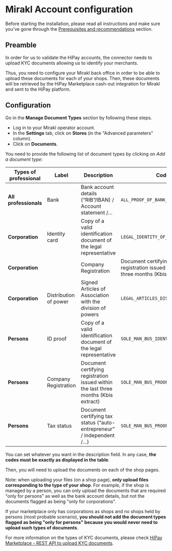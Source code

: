 # Mirakl Account configuration

Before starting the installation, please read all instructions and make sure you've gone through the [Prerequisites and recommendations](https://developer.hipay.com/doc/hipay-marketplace-cashout-mirakl-integration/#prerequisites-and-recommendations) section.
 
## Preamble

In order for us to validate the HiPay accounts, the connector needs to upload KYC documents allowing us to identify your merchants.

Thus, you need to configure your Mirakl back office in order to be able to upload these documents for each of your shops. Then, these documents will be retrieved by the HiPay Marketplace cash-out integration for Mirakl and sent to the HiPay platform.

## Configuration

Go in the **Manage Document Types** section by following these steps.

- Log in to your Mirakl operator account.
- In the **Settings** tab, click on **Stores** (in the "Advanced parameters" column).
- Click on **Documents**.

You need to provide the following list of document types by clicking on *Add a document type*:

| Types of professional | Label | Description | Code | 
|-------|-------|-------|------|
| **All professionals** | Bank | Bank account details (“RIB”/IBAN) / Account statement /… | `ALL_PROOF_OF_BANK_ACCOUNT` |
| **Corporation** | Identity card | Copy of a valid identification document of the legal representative | `LEGAL_IDENTITY_OF_REPRESENTATIVE` | 
| **Corporation** || Company Registration | Document certifying company registration issued within the last three months (Kbis extract) | `LEGAL_PROOF_OF_REGISTRATION_NUMBER` | 
| **Corporation** | Distribution of power | Signed Articles of Association with the division of powers | `LEGAL_ARTICLES_DISTR_OF_POWERS` |  
| **Persons** | ID proof | Copy of a valid identification document of the legal representative | `SOLE_MAN_BUS_IDENTITY` |  
| **Persons** | Company Registration  | Document certifying registration issued within the last three months (Kbis extract) | `SOLE_MAN_BUS_PROOF_OF_REG_NUMBER` |  
| **Persons** | Tax status | Document certifying tax status (“auto-entrepreneur” / independent /…) | `SOLE_MAN_BUS_PROOF_OF_TAX_STATUS` |  

You can set whatever you want in the description field. In any case, **the codes must be exactly as displayed in the table**.

Then, you will need to upload the documents on each of the shop pages.

Note: when uploading your files (on a shop page), **only upload files corresponding to the type of your shop**. For example, if the shop is managed by a person, you can only upload the documents that are required "only for persons" as well as the bank account details, but not the documents flagged as being "only for corporations".

If your marketplace only has corporations as shops and no shops held by persons (most probable scenario), **you should not add the document types flagged as being "only for persons" because you would never need to upload such types of documents**.

For more information on the types of KYC documents, please check <a href="https://developer.hipay.com/getting-started/platform-hipay-marketplace/KYC/" target="_blank">HiPay Marketplace - REST API to upload KYC documents</a>.

